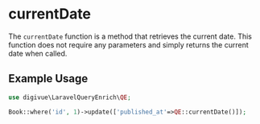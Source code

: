 # currentDate

The `currentDate` function is a method that retrieves the current date. This function does not require any parameters
and simply returns the current date when called.

## Example Usage

```php
use digivue\LaravelQueryEnrich\QE;

Book::where('id', 1)->update(['published_at'=>QE::currentDate()]);
```